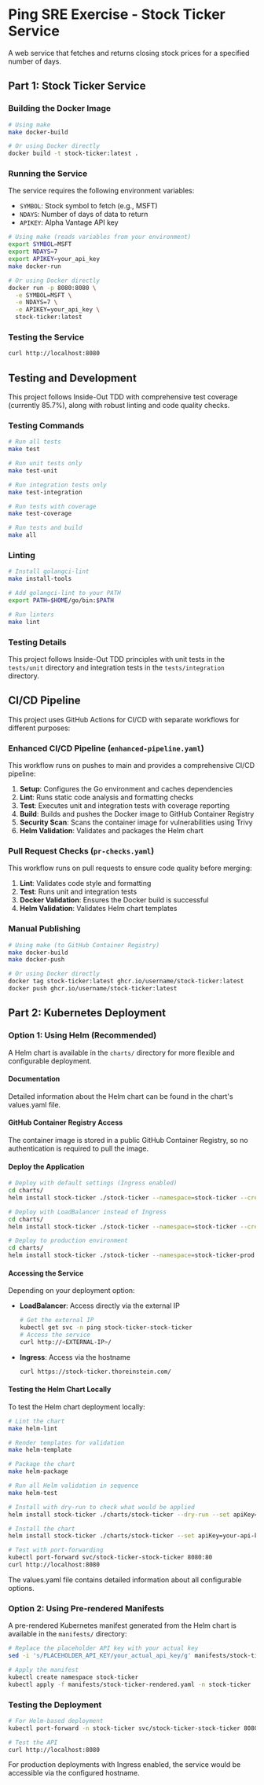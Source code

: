 # Ping SRE Exercise - Stock Ticker Service

A web service that fetches and returns closing stock prices for a specified number of days.

## Part 1: Stock Ticker Service

### Building the Docker Image

```bash
# Using make
make docker-build

# Or using Docker directly
docker build -t stock-ticker:latest .
```

### Running the Service

The service requires the following environment variables:
- `SYMBOL`: Stock symbol to fetch (e.g., MSFT)
- `NDAYS`: Number of days of data to return
- `APIKEY`: Alpha Vantage API key

```bash
# Using make (reads variables from your environment)
export SYMBOL=MSFT
export NDAYS=7
export APIKEY=your_api_key
make docker-run

# Or using Docker directly
docker run -p 8080:8080 \
  -e SYMBOL=MSFT \
  -e NDAYS=7 \
  -e APIKEY=your_api_key \
  stock-ticker:latest
```

### Testing the Service

```bash
curl http://localhost:8080
```

## Testing and Development

This project follows Inside-Out TDD with comprehensive test coverage (currently 85.7%), along with robust linting and code quality checks.

### Testing Commands

```bash
# Run all tests
make test

# Run unit tests only
make test-unit

# Run integration tests only
make test-integration

# Run tests with coverage
make test-coverage

# Run tests and build
make all
```

### Linting

```bash
# Install golangci-lint
make install-tools

# Add golangci-lint to your PATH
export PATH=$HOME/go/bin:$PATH

# Run linters
make lint
```

### Testing Details

This project follows Inside-Out TDD principles with unit tests in the `tests/unit` directory 
and integration tests in the `tests/integration` directory.

## CI/CD Pipeline

This project uses GitHub Actions for CI/CD with separate workflows for different purposes:

### Enhanced CI/CD Pipeline (`enhanced-pipeline.yaml`)

This workflow runs on pushes to main and provides a comprehensive CI/CD pipeline:

1. **Setup**: Configures the Go environment and caches dependencies
2. **Lint**: Runs static code analysis and formatting checks
3. **Test**: Executes unit and integration tests with coverage reporting
4. **Build**: Builds and pushes the Docker image to GitHub Container Registry
5. **Security Scan**: Scans the container image for vulnerabilities using Trivy
6. **Helm Validation**: Validates and packages the Helm chart

### Pull Request Checks (`pr-checks.yaml`)

This workflow runs on pull requests to ensure code quality before merging:

1. **Lint**: Validates code style and formatting
2. **Test**: Runs unit and integration tests
3. **Docker Validation**: Ensures the Docker build is successful
4. **Helm Validation**: Validates Helm chart templates

### Manual Publishing

```bash
# Using make (to GitHub Container Registry)
make docker-build
make docker-push

# Or using Docker directly
docker tag stock-ticker:latest ghcr.io/username/stock-ticker:latest
docker push ghcr.io/username/stock-ticker:latest
```

## Part 2: Kubernetes Deployment

### Option 1: Using Helm (Recommended)

A Helm chart is available in the `charts/` directory for more flexible and configurable deployment.

#### Documentation

Detailed information about the Helm chart can be found in the chart's values.yaml file.

#### GitHub Container Registry Access

The container image is stored in a public GitHub Container Registry, so no authentication is required to pull the image.

#### Deploy the Application

```bash
# Deploy with default settings (Ingress enabled)
cd charts/
helm install stock-ticker ./stock-ticker --namespace=stock-ticker --create-namespace --set apiKey=your_api_key

# Deploy with LoadBalancer instead of Ingress
cd charts/
helm install stock-ticker ./stock-ticker --namespace=stock-ticker --create-namespace -f ping-values-lb.yaml --set apiKey=your_api_key

# Deploy to production environment
cd charts/
helm install stock-ticker ./stock-ticker --namespace=stock-ticker-prod --create-namespace --set apiKey=your_api_key
```

#### Accessing the Service

Depending on your deployment option:

- **LoadBalancer**: Access directly via the external IP
  ```bash
  # Get the external IP
  kubectl get svc -n ping stock-ticker-stock-ticker
  # Access the service
  curl http://<EXTERNAL-IP>/
  ```

- **Ingress**: Access via the hostname
  ```bash
  curl https://stock-ticker.thoreinstein.com/
  ```

#### Testing the Helm Chart Locally

To test the Helm chart deployment locally:

```bash
# Lint the chart
make helm-lint

# Render templates for validation
make helm-template

# Package the chart
make helm-package

# Run all Helm validation in sequence
make helm-test

# Install with dry-run to check what would be applied
helm install stock-ticker ./charts/stock-ticker --dry-run --set apiKey=your-api-key

# Install the chart
helm install stock-ticker ./charts/stock-ticker --set apiKey=your-api-key

# Test with port-forwarding
kubectl port-forward svc/stock-ticker-stock-ticker 8080:80
curl http://localhost:8080
```

The values.yaml file contains detailed information about all configurable options.

### Option 2: Using Pre-rendered Manifests

A pre-rendered Kubernetes manifest generated from the Helm chart is available in the `manifests/` directory:

```bash
# Replace the placeholder API key with your actual key
sed -i 's/PLACEHOLDER_API_KEY/your_actual_api_key/g' manifests/stock-ticker-rendered.yaml

# Apply the manifest
kubectl create namespace stock-ticker
kubectl apply -f manifests/stock-ticker-rendered.yaml -n stock-ticker
```


### Testing the Deployment

```bash
# For Helm-based deployment
kubectl port-forward -n stock-ticker svc/stock-ticker-stock-ticker 8080:80

# Test the API
curl http://localhost:8080
```

For production deployments with Ingress enabled, the service would be accessible via the configured hostname.